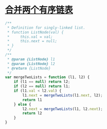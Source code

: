 # [合并两个有序链表](https://leetcode-cn.com/explore/interview/card/top-interview-questions-easy/6/linked-list/44/)

```js
/**
 * Definition for singly-linked list.
 * function ListNode(val) {
 *     this.val = val;
 *     this.next = null;
 * }
 */
/**
 * @param {ListNode} l1
 * @param {ListNode} l2
 * @return {ListNode}
 */
var mergeTwoLists = function (l1, l2) {
    if (l1 == null) return l2;
    if (l2 == null) return l1;
    if (l1.val < l2.val) {
        l1.next = mergeTwoLists(l1.next, l2);
        return l1
    } else {
        l2.next = mergeTwoLists(l1, l2.next);
        return l2
    }
}
```